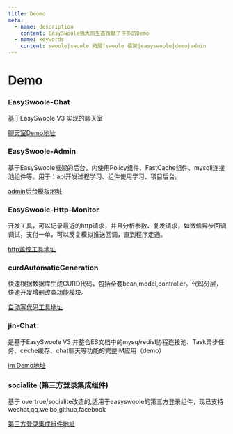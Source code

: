```yaml
---
title: Deomo
meta:
  - name: description
    content: EasySwoole强大的生态贡献了许多的Demo
  - name: keywords
    content: swoole|swoole 拓展|swoole 框架|easyswoole|demo|admin
---
```


# Demo

### EasySwoole-Chat

基于EasySwoole V3 实现的聊天室 

[聊天室Demo地址](https://github.com/easy-swoole/demo/tree/3.x-chat)

### EasySwoole-Admin

基于EasySwoole框架的后台，内使用Policy组件、FastCache组件、mysqli连接池组件等。用于：api开发过程学习、组件使用学习、项目后台。 

[admin后台模板地址](https://github.com/xuanyanwow/easyswoole_admin)

### EasySwoole-Http-Monitor

开发工具，可以记录最近的http请求，并且分析参数、复发请求，如微信异步回调调试，支付一单，可以反复模拟推送回调，直到程序走通。 

[http监控工具地址](https://github.com/xuanyanwow/easyswooleHttpMonitor)

### curdAutomaticGeneration

快速根据数据库生成CURD代码，包括全套bean,model,controller。代码分层，快速开发增删改查功能模块。

[自动写代码工具地址](https://github.com/tioncico/curdAutomaticGeneration)

### jin-Chat 

是基于EasySwoole V3 并整合ES文档中的mysq/redisl协程连接池、Task异步任务、ceche缓存、chat聊天等功能的完整IM应用（demo）

[im Demo地址](https://github.com/Double-Jin/jin-chat)

### socialite (第三方登录集成组件)

基于 overtrue/socialite改造的,适用于easyswoole的第三方登录组件，现已支持wechat,qq,weibo,github,facebook

[第三方登录集成组件地址](https://github.com/xbing2002/socialite)
